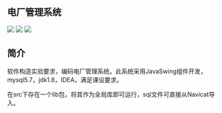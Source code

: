## 电厂管理系统

![](https://img.shields.io/badge/软件构造-tyust-green.svg) ![](https://img.shields.io/badge/SQL-数据库-cyan.svg) ![](https://img.shields.io/badge/GitHub-JavaGUI-yellow.svg?style=social&logo=github)

## 简介

软件构造实验要求，编码电厂管理系统。此系统采用JavaSwing组件开发，mysql5.7，jdk1.8，IDEA，满足课设要求。

在src下存在一个lib包，将其作为全局库即可运行，sql文件可直接从Navicat导入。
